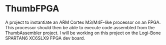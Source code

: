 # ThumbFPGA
A project to instantiate an ARM Cortex M3/M4F-like processor on an FPGA. This processor should then be able to execute code assembled from the ThumbAssembler project. I will be working on this project on the Logi-Bone SPARTAN6 XC6SLX9 FPGA dev board.
